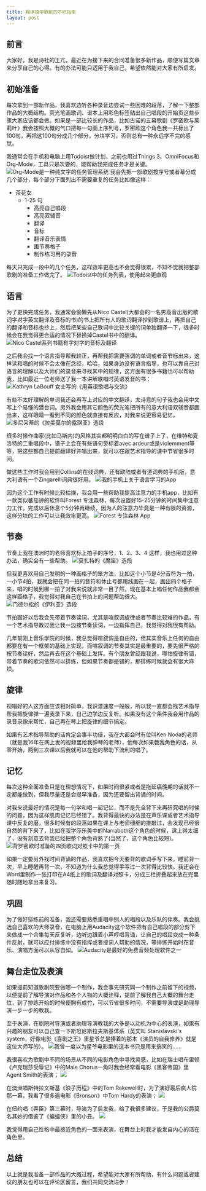 ```yaml
---
title: 程序猿学歌剧的不坑指南
layout: post
---
```

## 前言

大家好，我是诗社的王亢，最近在为接下来的合同准备很多新作品，顺便写篇文章来分享自己的心得。有的办法可能只适用于我自己，希望依然能对大家有所启发。

## 初始准备

每次拿到一部新作品，我喜欢边听各种录音边尝试一些困难的段落，了解一下整部作品的大概结构。荧光笔画歌词、谱本上用彩色标签贴出自己唱段的开始页这些步骤大家应该都会做。如果是一部比较长的作品，比如古诺的五幕歌剧《罗密欧与茱莉叶》我会按照大概的气口把每一句画上序列号，罗密欧这个角色我一共标出了100句，再把这100句分成几个部分，分块学习，否则总有一种永远学不完的感觉。

我通常会在手机和电脑上用Todoist做计划，之前也用过Things 3、OmniFocus和Org-Mode，工具只是次要的，能帮助我完成任务才是关键。
![Org-Mode是一种纯文字的任务管理系统](https://tva1.sinaimg.cn/large/007S8ZIlgy1ghoal13tcgj30pg095mze.jpg)
我会先把一部歌剧按序号或者幕分成几个部分，每个部分下面列出不需要重复的任务比如像这样：

* 茶花女
    * 1-25 句
        * 高亮自己唱段
        * 高亮双辅音
        * 翻译
        * 音标
        * 翻译音乐表情
        * 画节奏格子
        * 制作练习用的录音

每天只完成一段中的几个任务，这样效率更高也不会觉得很累，不知不觉就把整部歌剧的准备工作做完了。
![Todoist中的任务列表，使用起来更直观](https://tva1.sinaimg.cn/large/007S8ZIlgy1ghoalnplo0j30u01mdgpv.jpg)

## 语言

为了更快完成任务，我通常会偷懒先从Nico Castel(大都会的一名男高音出版的歌词字对字英文翻译及音标的书)的书上把所有人的歌词翻译抄到歌谱上，再把自己的翻译和音标也抄上，然后把某些自己歌词中比较关键的词单独翻译一下，很多时候会在我觉得更合适的情况下替换掉Castel书中的翻译。
![Nico Castel系列书籍有字对字的音标及翻译](https://tva1.sinaimg.cn/large/007S8ZIlgy1ghoalyvrhng30dw0ci0t4.gif)

之后我会找一个语言指导帮我较正，再帮我把需要强调的单词或者音节标出来，这样读和唱的时候不会太像在念经，哈哈，如果身边没有语言指导，也可以靠自己对语言的理解以及大师们的录音来寻找其中的规律，这方面有很多书籍也可以帮助我，比如最近一位老师送了我一本讲解歌唱时英语发音的书：
![Kathryn LaBouff 女士写的《用英语歌唱与交流》](https://tva1.sinaimg.cn/large/007S8ZIlgy1ghoam4eqcwj30u0129432.jpg)

 有些不太好理解的单词我还会再写上对应的中文翻译，太诗意的句子我也会用中文写上个易懂的潜台词。另外我会用其它颜色的荧光笔把所有的意大利语双辅音都画出来，这样眼睛一看到不同的颜色就直接有反应，对我来说更容易记忆。
![多尼采蒂的《拉美莫尔的露琪亚》选段](https://tva1.sinaimg.cn/large/007S8ZIlgy1ghoambkw0ij30yg0t5dlt.jpg)

很多时候作曲家(比如马斯内)的风格其实都明明白白的写在谱子上了，在维特和夏洛特的二重唱段中，谱子上会在有些语句旁标着avec ardeur或是violemment等等，把这些都自己提前翻译好并唱出来，就可以在跟艺术指导的课中节省很多时间。

做这些工作时我会用到Collins的在线词典，还有欧陆或者有道词典的手机版，意大利语有一个Zingarelli词典很好用。
![我的手机上关于语言学习的App](https://tva1.sinaimg.cn/large/007S8ZIlgy1ghoamjp25sj30u60u079x.jpg)

因为这个工作有时候比较枯燥，我会用一些帮助我提高注意力的手机app，比如有一款类似蕃茄钟的软件叫Forest 专注森林，每次设置好15-25分钟的时间集中注意力工作，完成以后休息个5分钟再继续，因为人的注意力毕竟是一种有限的资源，这样分块的工作可以让我效率更高。
![Forest 专注森林 App](https://tva1.sinaimg.cn/large/007S8ZIlgy1ghoamql91ej30hs0qoabl.jpg)

## 节奏

节奏上我在澳洲时的老师喜欢标上拍子的序号，1、2、3、4 这样，我也用过这种办法，确实会有一些帮助。
![莫扎特的《魔笛》选段](https://tva1.sinaimg.cn/large/007S8ZIlgy1ghoan9umazj30x90u0af1.jpg)

但我更喜欢用自己发明的一种画格子的笨方法，比如这个小节是4分音符为一拍，一小节4拍，我就会把在同一拍的音符和休止号都用线画在一起，画出四个格子来，唱的时候到哪一拍了对我来说就非常一目了然，现在基本上唱任何作品我都会这样画格子，我觉得对我自己在节拍上的问题帮助很大。
![门德尔松的《伊利亚》选段](https://tva1.sinaimg.cn/large/007S8ZIlgy1ghoangedymj30yg0rm0zr.jpg)

节拍画好以后我会先带着节奏读词，尤其是喧叙调旋律或者节奏比较难的作品，有一个艺术指导教过我让我一边按节奏读词，一边指挥自己，我觉得对我很有帮助。

几年前刚上音乐学院的时候，我总觉得喧叙调是自由的，但其实音乐上任何的自由都要在有一个框架的基础上实现，而喧叙调的节奏其实是最重要的，要先很严格的按节奏读好，然后再去在这个基础上发挥。有个朋友曾经跟我说，哪怕旋律有错，带着节奏的歌词依然可以排练，但如果节奏都是错的，那排练时候就会有很大麻烦。

## 旋律

视唱好的人这方面应该相对简单，我识谱速度一般般，所以我一直都会找艺术指导帮我把旋律弹一遍我录下来，自己边学边反复听。如果没有这个条件我会用作品的录音录像来帮忙，自己再在琴上把旋律的细节搞定。

如果有艺术指导帮助的话肯定会事半功倍，我在大都会时有位叫Ken Noda的老师（就是我16年在网上发的视频里给我弹琴的老师），他每次如果教我角色的话，从零开始，两到三次课以后我就可以在他的帮助下流利的唱了。

## 记忆

每次这种全面准备只是在理想情况下，如果时间很紧或者是拖延癌晚期的话就不一定都能做到，但我尽量还是会提早准备，因为还要留出背诵的时间。

对我来说最好的情况是每一句学和唱一起记忆，而不是先全背下来再研究唱的时候的问题，因为这样肌肉记忆已经错了。我背得最快的办法是在声乐课或者艺术指导课中反复的磨，很多时候有的段落如果在课上与老师细细的推敲过，会发现已经很自然的背下来了，比如在我学莎乐美中的Narraboth这个角色的时候，课上得太细了，没有刻意去背我已经把整个角色背熟了(当然了，这个角色比较短)。
![背罗密欧时准备的四页歌词对照卡中的第一页](https://tva1.sinaimg.cn/large/007S8ZIlgy1ghoannxuaij312u0u048f.jpg)

如果一定要另外找时间背诵的作品，我喜欢把今天要背的歌词手写下来，睡前背一次，早上睡醒再背一次，不知道为什么我总觉得手写过一次背得比较快。我还会在Word里制作一张打印在A4纸上的歌词及翻译对照卡，分成三栏折叠起来放在兜里随时随地拿出来复习。

## 巩固

为了做好排练前的准备，我还需要熟悉重唱中别人的唱段以及乐队的伴奏。我会挑选自己喜欢的大师录音，在电脑上用Audacity这个软件把有自己唱段的部分剪下来做成一个合集每天反复听，边听边跟着小声哼唱背诵，让自己的唱段变成一种条件反射，就可以应付排练中没有指挥或者提词人帮助的情况，等排练开始时在音乐、演唱方面可以从容自如。
![Audacity是最好的免费音频处理软件之一](https://tva1.sinaimg.cn/large/007S8ZIlgy1ghoanu9b55j30or0fuq83.jpg)


## 舞台走位及表演

如果提前知道歌剧院要做哪一个制作，我会事先研究同一个制作之前留下的视频，以便提前了解导演对作品和各个人物的大概诠释，提前了解我自己大概的舞台走位，到了排练开始的时候便胸有成竹，可以节省很多时间，不需要导演或是助理导演一步一步的教我。

至于表演，在剧院时导演或者助理导演教我的大多是以动机为中心的表演，如果有兴趣的朋友可以自己查一下斯坦尼斯拉夫斯基体系（英文叫 Stanislavski's system，好像电影《喜剧之王》里星爷总是捧着的那本《演员的自我修养》就是这位大师写的）。
![我曾一度以为星爷电影里的这本书只是用来搞笑的……](https://tva1.sinaimg.cn/large/007S8ZIlgy1ghoao138tqj30dw08c0t1.jpg)

我很喜欢为歌剧中不同的场景从不同的电影角色中寻找灵感，比如在瑞士唱布里顿《卢克瑞莎受辱记》中的Male Chorus一角时我会经常看电影《黑客帝国》里Agent Smith的表演；
![](https://tva1.sinaimg.cn/large/007S8ZIlgy1ghoaoc5edig30dw05kx6d.gif)

在澳洲唱斯特拉文斯基《浪子历程》中的Tom Rakewell时，为了演好最后疯人院那一幕，我看了很多遍电影《Bronson》中Tom Hardy的表演；
![](https://tva1.sinaimg.cn/large/007S8ZIlgy1ghoaojhdzag30dw05kx6d.gif)

在纽约唱《弄臣》第三幕时，导演为了启发我，给了我很多建议，于是我的公爵莫名其妙的借鉴了《蝙蝠侠》里的小丑。 
![](https://tva1.sinaimg.cn/large/007S8ZIlgy1ghoaowaq0dg30f006ju0x.gif)

我觉得用自己性格中最接近角色的一面来表演，在舞台上时我才能发自内心的活在角色里。

## 总结

以上就是我准备一部作品的大概过程，希望能对大家有所帮助，有什么问题或者建议的朋友也可以在评论区留言，我们共同交流进步！